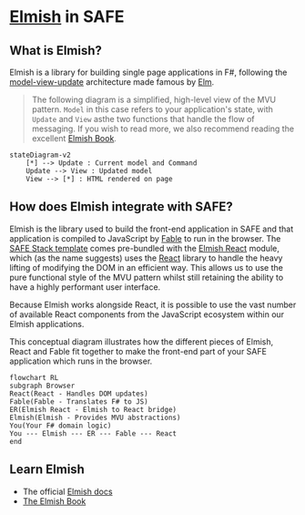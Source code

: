 # [Elmish](https://elmish.github.io/elmish) in SAFE

## What is Elmish?

Elmish is a library for building single page applications in F#, following the [model-view-update](https://guide.elm-lang.org/architecture/) architecture made famous by [Elm](http://elm-lang.org).

> The following diagram is a simplified, high-level view of the MVU pattern. `Model` in this case refers to your application's state, with `Update` and `View` asthe two functions that handle the flow of messaging. If you wish to read more, we also recommend reading the excellent [Elmish Book](https://zaid-ajaj.github.io/the-elmish-book/#/chapters/elm/the-architecture).

```mermaid
stateDiagram-v2
    [*] --> Update : Current model and Command
    Update --> View : Updated model
    View --> [*] : HTML rendered on page
```

## How does Elmish integrate with SAFE?
Elmish is the library used to build the front-end application in SAFE and that application is compiled to JavaScript by [Fable](component-fable.md) to run in the browser. The [SAFE Stack template](../template-overview.md) comes pre-bundled with the [Elmish React](https://elmish.github.io/react/) module, which (as the name suggests) uses the [React](https://reactjs.org/) library to handle the heavy lifting of modifying the DOM in an efficient way. This allows us to use the pure functional style of the MVU pattern whilst still retaining the ability to have a highly performant user interface.

Because Elmish works alongside React, it is possible to use the vast number of available React components from the JavaScript ecosystem within our Elmish applications.

This conceptual diagram illustrates how the different pieces of Elmish, React and Fable fit together to make the front-end part of your SAFE application which runs in the browser.

```mermaid
flowchart RL
subgraph Browser
React(React - Handles DOM updates)
Fable(Fable - Translates F# to JS)
ER(Elmish React - Elmish to React bridge)
Elmish(Elmish - Provides MVU abstractions)
You(Your F# domain logic)
You --- Elmish --- ER --- Fable --- React
end
```

## Learn Elmish

 - The official [Elmish docs](https://elmish.github.io/elmish/)
 - [The Elmish Book](https://zaid-ajaj.github.io/the-elmish-book)
